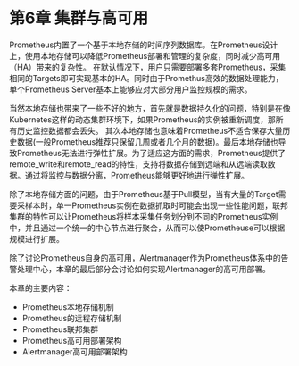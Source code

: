 # 第6章 集群与高可用

Prometheus内置了一个基于本地存储的时间序列数据库。在Prometheus设计上，使用本地存储可以降低Prometheus部署和管理的复杂度，同时减少高可用（HA）带来的复杂性。 在默认情况下，用户只需要部署多套Prometheus，采集相同的Targets即可实现基本的HA。同时由于Promethus高效的数据处理能力，单个Prometheus Server基本上能够应对大部分用户监控规模的需求。

当然本地存储也带来了一些不好的地方，首先就是数据持久化的问题，特别是在像Kubernetes这样的动态集群环境下，如果Prometheus的实例被重新调度，那所有历史监控数据都会丢失。 其次本地存储也意味着Prometheus不适合保存大量历史数据(一般Prometheus推荐只保留几周或者几个月的数据)。最后本地存储也导致Prometheus无法进行弹性扩展。为了适应这方面的需求，Prometheus提供了remote_write和remote_read的特性，支持将数据存储到远端和从远端读取数据。通过将监控与数据分离，Prometheus能够更好地进行弹性扩展。

除了本地存储方面的问题，由于Prometheus基于Pull模型，当有大量的Target需要采样本时，单一Prometheus实例在数据抓取时可能会出现一些性能问题，联邦集群的特性可以让Prometheus将样本采集任务划分到不同的Prometheus实例中，并且通过一个统一的中心节点进行聚合，从而可以使Prometheuse可以根据规模进行扩展。

除了讨论Prometheus自身的高可用，Alertmanager作为Prometheus体系中的告警处理中心，本章的最后部分会讨论如何实现Alertmanager的高可用部署。

本章的主要内容：
* Prometheus本地存储机制
* Prometheus的远程存储机制
* Prometheus联邦集群
* Prometheus高可用部署架构
* Alertmanager高可用部署架构
